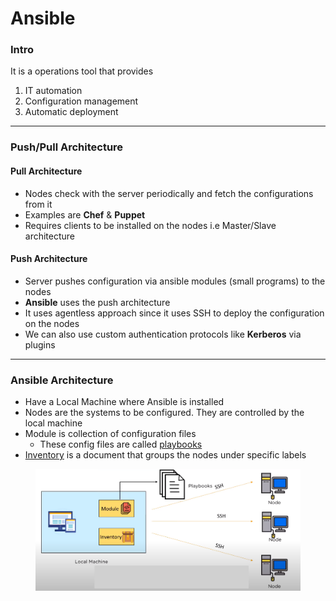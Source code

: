 # Ansible

### Intro

It is a operations tool that provides

1. IT automation
2. Configuration management
3. Automatic deployment

***

### Push/Pull Architecture

#### Pull Architecture

* Nodes check with the server periodically and fetch the configurations from it
* Examples are **Chef** & **Puppet**
* Requires clients to be installed on the nodes i.e Master/Slave architecture

#### Push Architecture

* Server pushes configuration via ansible modules (small programs) to the nodes
* **Ansible** uses the push architecture
* It uses agentless approach since it uses SSH to deploy the configuration on the nodes
* We can also use custom authentication protocols like **Kerberos** via plugins

***

### Ansible Architecture

* Have a Local Machine where Ansible is installed
* Nodes are the systems to be configured. They are controlled by the local machine
* Module is collection of configuration files
  * These config files are called [playbooks](1.-playbooks.md)
* [Inventory](3.-inventory.md) is a document that groups the nodes under specific labels

<figure><img src="../../../.gitbook/assets/image (94).png" alt=""><figcaption></figcaption></figure>
